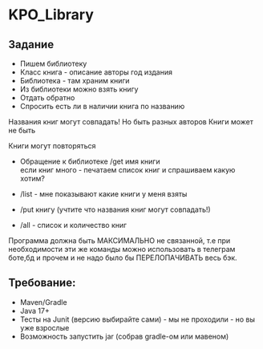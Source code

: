 
# KPO_Library

## Задание
- Пишем библиотеку  
- Класс книга - описание авторы год издания  
- Библиотека - там храним книги  
- Из библиотеки можно взять книгу  
- Отдать обратно  
- Спросить есть ли в наличии книга по названию  

Названия книг могут совпадать!  Но быть разных авторов
Книги может не быть  

Книги могут повторяться

- Обращение к библиотеке /get имя книги  
    если книг много  - печатаем список книг и спрашиваем какую хотим?
- /list - мне показывают какие книги у меня взяты  

- /put книгу (учтите что названия книг могут совпадать!)  

- /all - список и количество книг

Программа должна быть МАКСИМАЛЬНО не связанной, т.е при необходимости эти же команды можно использовать в телеграм боте,бд и прочем и не надо было бы ПЕРЕЛОПАЧИВАТЬ весь бэк.

## Требование:
- Maven/Gradle
- Java 17+
- Тесты на Junit (версию выбирайте сами) - мы не проходили - но     вы уже взрослые 
- Возможность запустить jar (собрав gradle-ом или мавеном)

